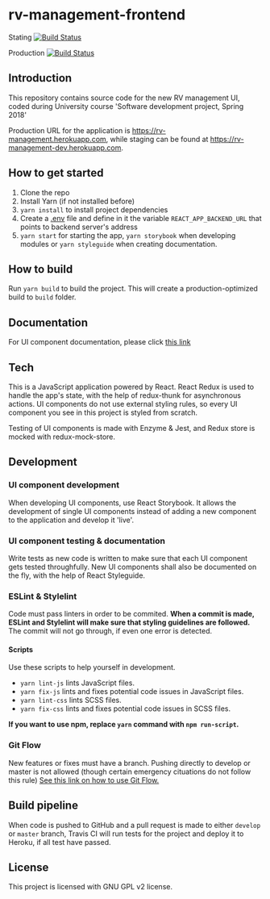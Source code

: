 # rv-management-frontend

Stating [![Build Status](https://travis-ci.org/ohtu2018-rv/rv-management-frontend.svg?branch=develop)](https://travis-ci.org/ohtu2018-rv/rv-management-frontend)

Production [![Build Status](https://travis-ci.org/ohtu2018-rv/rv-management-frontend.svg?branch=master)](https://travis-ci.org/ohtu2018-rv/rv-management-frontend)

## Introduction

This repository contains source code for the new RV management UI, coded during University course 'Software development project, Spring 2018'

Production URL for the application is https://rv-management.herokuapp.com, while staging can be found at https://rv-management-dev.herokuapp.com.

## How to get started

1. Clone the repo
2. Install Yarn (if not installed before)
3. `yarn install` to install project dependencies
4. Create a [.env](https://github.com/motdotla/dotenv) file and define in it the variable `REACT_APP_BACKEND_URL` that points to backend server's address
5. `yarn start` for starting the app, `yarn storybook` when developing modules or `yarn styleguide` when creating documentation.

## How to build

Run `yarn build` to build the project. This will create a production-optimized build to `build` folder.

## Documentation

For UI component documentation, please click [this link](http://htmlpreview.github.io/?https://github.com/ohtu2018-rv/rv-management-frontend/blob/develop/styleguide/index.html)

## Tech

This is a JavaScript application powered by React. React Redux is used to handle the app's state, with the help of redux-thunk for asynchronous actions. UI components do not use external styling rules, so every UI component you see in this project is styled from scratch.

Testing of UI components is made with Enzyme & Jest, and Redux store is mocked with redux-mock-store.

## Development

### UI component development

When developing UI components, use React Storybook. It allows the development of single UI components instead of adding a new component to the application and develop it 'live'.

### UI component testing & documentation

Write tests as new code is written to make sure that each UI component gets tested throughfully. New UI components shall also be documented on the fly, with the help of React Styleguide.

### ESLint & Stylelint

Code must pass linters in order to be commited. **When a commit is made, ESLint and Stylelint will make sure that styling guidelines are followed.** The commit will not go through, if even one error is detected.

#### Scripts

Use these scripts to help yourself in development.

* `yarn lint-js` lints JavaScript files.
* `yarn fix-js` lints and fixes potential code issues in JavaScript files.
* `yarn lint-css` lints SCSS files.
* `yarn fix-css` lints and fixes potential code issues in SCSS files.

**If you want to use npm, replace `yarn` command with `npm run-script`.**

### Git Flow

New features or fixes must have a branch. Pushing directly to develop or master is not allowed (though certain emergency cituations do not follow this rule) [See this link on how to use Git Flow.](DEVELOPMENT.md)

## Build pipeline

When code is pushed to GitHub and a pull request is made to either `develop` or `master` branch, Travis CI will run tests for the project and deploy it to Heroku, if all test have passed.

## License

This project is licensed with GNU GPL v2 license.
